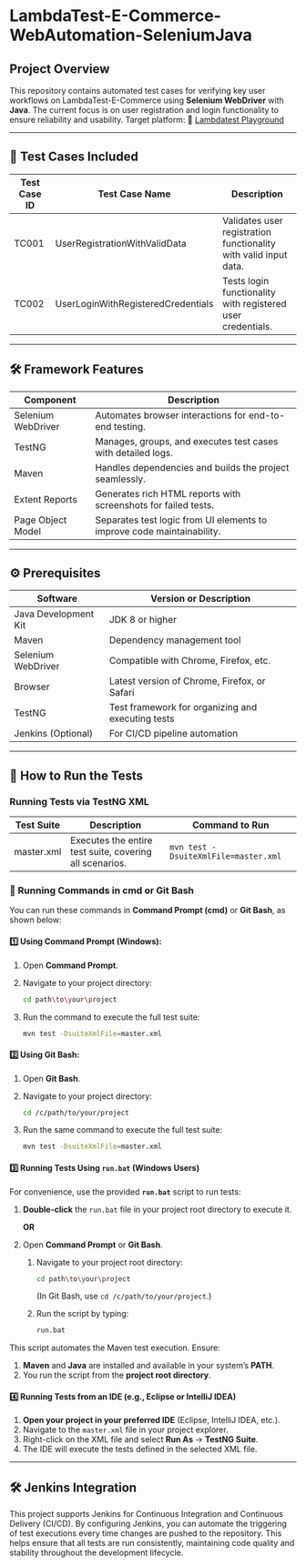 # LambdaTest-E-Commerce-WebAutomation-SeleniumJava

## Project Overview  
This repository contains automated test cases for verifying key user workflows on LambdaTest-E-Commerce using **Selenium WebDriver** with **Java**. The current focus is on user registration and login functionality to ensure reliability and usability.
Target platform: 🔗 [Lambdatest Playground](https://ecommerce-playground.lambdatest.io/)  

---

## 🧪 Test Cases Included  

| **Test Case ID** | **Test Case Name**                            | **Description**                                                      |  
|------------------|-----------------------------------------------|----------------------------------------------------------------------|  
| TC001            | UserRegistrationWithValidData                 | Validates user registration functionality with valid input data.     |  
| TC002            | UserLoginWithRegisteredCredentials            | Tests login functionality with registered user credentials.          |  

---

## 🛠️ Framework Features

| **Component**       | **Description**                                                          |
|---------------------|--------------------------------------------------------------------------|
| Selenium WebDriver  | Automates browser interactions for end-to-end testing.                   |
| TestNG              | Manages, groups, and executes test cases with detailed logs.             |
| Maven               | Handles dependencies and builds the project seamlessly.                 |
| Extent Reports      | Generates rich HTML reports with screenshots for failed tests.           |
| Page Object Model   | Separates test logic from UI elements to improve code maintainability.   |

---

## ⚙️ Prerequisites

| **Software**            | **Version** or **Description**                                  |
|-------------------------|------------------------------------------------------------------|
| Java Development Kit    | JDK 8 or higher                                                  |
| Maven                   | Dependency management tool                                      |
| Selenium WebDriver      | Compatible with Chrome, Firefox, etc.                            |
| Browser                 | Latest version of Chrome, Firefox, or Safari                     |
| TestNG                  | Test framework for organizing and executing tests                |
| Jenkins (Optional)      | For CI/CD pipeline automation                                    |

---

## 🔄 How to Run the Tests  

### Running Tests via TestNG XML  

| **Test Suite**   | **Description**                                                       | **Command to Run**                          |
|------------------|-----------------------------------------------------------------------|--------------------------------------------|
| master.xml       | Executes the entire test suite, covering all scenarios.               | `mvn test -DsuiteXmlFile=master.xml`       |

### 🔄 Running Commands in cmd or Git Bash   

You can run these commands in **Command Prompt (cmd)** or **Git Bash**, as shown below:

#### 1️⃣ **Using Command Prompt (Windows):**  
1. Open **Command Prompt**.
2. Navigate to your project directory:
   
   ```bash
   cd path\to\your\project
   ```
3. Run the command to execute the full test suite:
   
   ```bash
   mvn test -DsuiteXmlFile=master.xml
   ```

   
#### 2️⃣ **Using Git Bash:**
1. Open **Git Bash**.
2. Navigate to your project directory:
   
   ```bash
   cd /c/path/to/your/project
   ```
3. Run the same command to execute the full test suite:
   
   ```bash
   mvn test -DsuiteXmlFile=master.xml
   ```

#### 3️⃣ Running Tests Using `run.bat` (Windows Users)  

For convenience, use the provided **`run.bat`** script to run tests:  

1. **Double-click** the `run.bat` file in your project root directory to execute it.
   
   **OR**

2. Open **Command Prompt** or **Git Bash**.

   1. Navigate to your project root directory:
      ```bash
      cd path\to\your\project
      ```
      (In Git Bash, use `cd /c/path/to/your/project`.)

   2. Run the script by typing:
      ```bash
      run.bat
      ```
   
This script automates the Maven test execution. Ensure:
1. **Maven** and **Java** are installed and available in your system’s **PATH**.
2. You run the script from the **project root directory**.

#### 4️⃣ Running Tests from an IDE (e.g., Eclipse or IntelliJ IDEA)  

1. **Open your project in your preferred IDE** (Eclipse, IntelliJ IDEA, etc.).
2. Navigate to the `master.xml` file in your project explorer.
3. Right-click on the XML file and select **Run As** -> **TestNG Suite**.
4. The IDE will execute the tests defined in the selected XML file.

---

## 🛠️ Jenkins Integration
This project supports Jenkins for Continuous Integration and Continuous Delivery (CI/CD). By configuring Jenkins, you can automate the triggering of test executions every time changes are pushed to the repository. This helps ensure that all tests are run consistently, maintaining code quality and stability throughout the development lifecycle.
